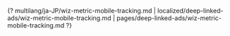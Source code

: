 {? multilang/ja-JP/wiz-metric-mobile-tracking.md | localized/deep-linked-ads/wiz-metric-mobile-tracking.md | pages/deep-linked-ads/wiz-metric-mobile-tracking.md ?}
